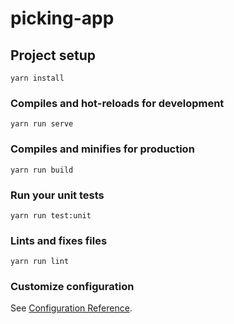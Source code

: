 # picking-app

## Project setup

```
yarn install
```

### Compiles and hot-reloads for development

```
yarn run serve
```

### Compiles and minifies for production

```
yarn run build
```

### Run your unit tests

```
yarn run test:unit
```

### Lints and fixes files

```
yarn run lint
```

### Customize configuration

See [Configuration Reference](https://cli.vuejs.org/config/).
